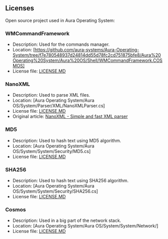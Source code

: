 ## Licenses

Open source project used in Aura Operating System:

### WMCommandFramework
- Description: Used for the commands manager.
- Location: [https://github.com/aura-systems/Aura-Operating-System/tree/f7e780548937d24814dd55d78fc2cd751875bfe8/Aura%20Operating%20System/Aura%20OS/Shell/WMCommandFramework.COSMOS]
- License file: [LICENSE.MD](https://github.com/aura-systems/Aura-Operating-System/blob/master/LICENCES/WMCommandFramework/LICENSE.md)

### NanoXML
- Description: Used to parse XML files.
- Location: [Aura Operating System/Aura OS/System/Parser/XML/NanoXMLParser.cs]
- License file: [LICENSE.MD](https://github.com/aura-systems/Aura-Operating-System/blob/master/LICENCES/NANOXML/LICENSE.md)
- Original article: [NanoXML - Simple and fast XML parser](https://www.codeproject.com/Tips/682245/NanoXML-Simple-and-fast-XML-parser)

### MD5
- Description: Used to hash text using MD5 algorithm.
- Location: [Aura Operating System/Aura OS/System/System/Security/MD5.cs]
- License file: [LICENSE.MD](https://github.com/aura-systems/Aura-Operating-System/blob/master/LICENCES/MD5/LICENSE.md)

### SHA256
- Description: Used to hash text using SHA256 algorithm.
- Location: [Aura Operating System/Aura OS/System/System/Security/SHA256.cs]
- License file: [LICENSE.MD](https://github.com/aura-systems/Aura-Operating-System/blob/master/LICENCES/SHA256/LICENSE.md)

### Cosmos
- Description: Used in a big part of the network stack.
- Location: [Aura Operating System/Aura OS/System/System/Network/]
- License file: [LICENSE.MD](https://github.com/aura-systems/Aura-Operating-System/blob/master/LICENCES/COSMOS/LICENSE.md)
